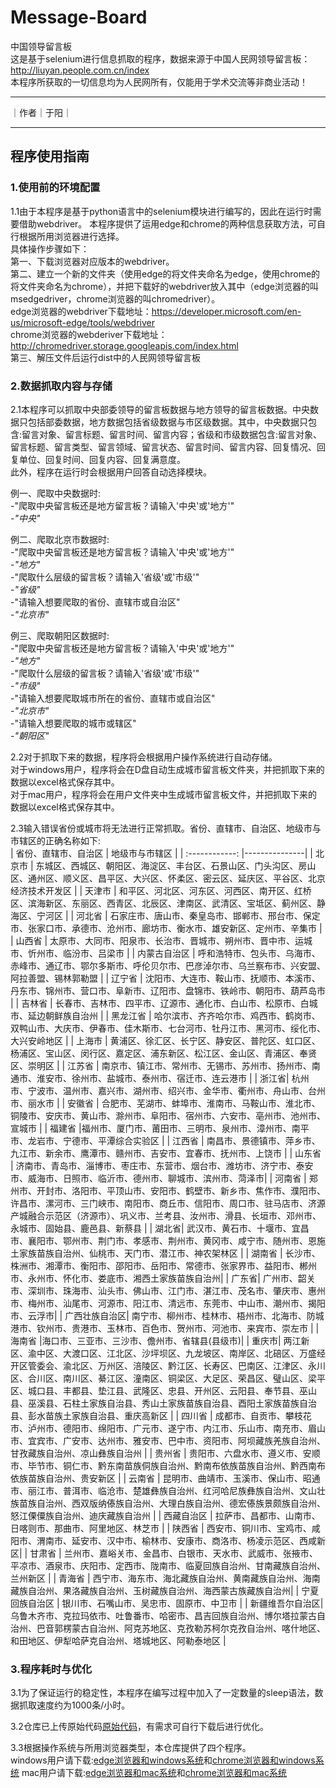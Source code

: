 # Message-Board

中国领导留言板  
这是基于selenium进行信息抓取的程序，数据来源于中国人民网领导留言板：http://liuyan.people.com.cn/index  
本程序所获取的一切信息均为人民网所有，仅能用于学术交流等非商业活动！

****

｜作者｜于阳｜

****

## 程序使用指南

### 1.使用前的环境配置
  1.1由于本程序是基于python语言中的selenium模块进行编写的，因此在运行时需要借助webdriver。
本程序提供了运用edge和chrome的两种信息获取方法，可自行根据所用浏览器进行选择。  
具体操作步骤如下：  
第一、下载浏览器对应版本的webdriver。  
第二、建立一个新的文件夹（使用edge的将文件夹命名为edge，使用chrome的将文件夹命名为chrome），并把下载好的webdriver放入其中（edge浏览器的叫msedgedriver，chrome浏览器的叫chromedriver）。  
edge浏览器的webdriver下载地址：https://developer.microsoft.com/en-us/microsoft-edge/tools/webdriver  
chrome浏览器的webderiver下载地址：http://chromedriver.storage.googleapis.com/index.html  
第三、解压文件后运行dist中的人民网领导留言板  

### 2.数据抓取内容与存储
2.1本程序可以抓取中央部委领导的留言板数据与地方领导的留言板数据。中央数据只包括部委数据，地方数据包括省级数据与市区级数据。其中，中央数据只包含:留言对象、留言标题、留言时间、留言内容；省级和市级数据包含:留言对象、留言标题、留言类型、留言领域、留言状态、留言时间、留言内容、回复情况、回复单位、回复时间、回复内容、回复满意度。  
此外，程序在运行时会根据用户回答自动选择模块。


例一、爬取中央数据时:   
-"爬取中央留言板还是地方留言板？请输入'中央'或'地方'"  
-*"中央"*


例二、爬取北京市数据时:  
-"爬取中央留言板还是地方留言板？请输入'中央'或'地方'"  
-*"地方"*  
-"爬取什么层级的留言板？请输入'省级'或'市级'"  
-*"省级"*  
-"请输入想要爬取的省份、直辖市或自治区"  
-*"北京市"*


例三、爬取朝阳区数据时:  
-"爬取中央留言板还是地方留言板？请输入'中央'或'地方'"  
-*"地方"*  
-"爬取什么层级的留言板？请输入'省级'或'市级'"  
-*"市级"*  
-"请输入想要爬取城市所在的省份、直辖市或自治区"  
-*"北京市"*  
-"请输入想要爬取的城市或辖区"  
-*"朝阳区"*


2.2对于抓取下来的数据，程序将会根据用户操作系统进行自动存储。  
对于windows用户，程序将会在D盘自动生成城市留言板文件夹，并把抓取下来的数据以excel格式保存其中。  
对于mac用户，程序将会在用户文件夹中生成城市留言板文件，并把抓取下来的数据以excel格式保存其中。


2.3输入错误省份或城市将无法进行正常抓取。省份、直辖市、自治区、地级市与市辖区的正确名称如下:  
| 省份、直辖市、自治区 | 地级市与市辖区  |
| :------------: |---------------|
| 北京市  | 东城区、西城区、朝阳区、海淀区、丰台区、石景山区、门头沟区、房山区、通州区、顺义区、昌平区、大兴区、怀柔区、密云区、延庆区、平谷区、北京经济技术开发区 |
| 天津市  | 和平区、河北区、河东区、河西区、南开区、红桥区、滨海新区、东丽区、西青区、北辰区、津南区、武清区、宝坻区、蓟州区、静海区、宁河区     |
| 河北省 | 石家庄市、唐山市、秦皇岛市、邯郸市、邢台市、保定市、张家口市、承德市、沧州市、廊坊市、衡水市、雄安新区、定州市、辛集市      |
| 山西省 | 太原市、大同市、阳泉市、长治市、晋城市、朔州市、晋中市、运城市、忻州市、临汾市、吕梁市       |
| 内蒙古自治区 | 呼和浩特市、包头市、乌海市、赤峰市、通辽市、鄂尔多斯市、呼伦贝尔市、巴彦淖尔市、乌兰察布市、兴安盟、阿拉善盟、锡林郭勒盟      |
| 辽宁省 | 沈阳市、大连市、鞍山市、抚顺市、本溪市、丹东市、锦州市、营口市、阜新市、辽阳市、盘锦市、铁岭市、朝阳市、葫芦岛市        |
| 吉林省 | 长春市、吉林市、四平市、辽源市、通化市、白山市、松原市、白城市、延边朝鲜族自治州       |
| 黑龙江省 | 哈尔滨市、齐齐哈尔市、鸡西市、鹤岗市、双鸭山市、大庆市、伊春市、佳木斯市、七台河市、牡丹江市、黑河市、绥化市、大兴安岭地区   |
| 上海市 | 黄浦区、徐汇区、长宁区、静安区、普陀区、虹口区、杨浦区、宝山区、闵行区、嘉定区、浦东新区、松江区、金山区、青浦区、奉贤区、崇明区   |
| 江苏省 | 南京市、镇江市、常州市、无锡市、苏州市、扬州市、南通市、淮安市、徐州市、盐城市、泰州市、宿迁市、连云港市   |
| 浙江省| 杭州市、宁波市、温州市、嘉兴市、湖州市、绍兴市、金华市、衢州市、舟山市、台州市、丽水市  |
| 安徽省 | 合肥市、芜湖市、蚌埠市、淮南市、马鞍山市、淮北市、铜陵市、安庆市、黄山市、滁州市、阜阳市、宿州市、六安市、亳州市、池州市、宣城市 |
| 福建省 |福州市、厦门市、莆田市、三明市、泉州市、漳州市、南平市、龙岩市、宁德市、平潭综合实验区  |
| 江西省 | 南昌市、景德镇市、萍乡市、九江市、新余市、鹰潭市、赣州市、吉安市、宜春市、抚州市、上饶市 |
| 山东省 | 济南市、青岛市、淄博市、枣庄市、东营市、烟台市、潍坊市、济宁市、泰安市、威海市、日照市、临沂市、德州市、聊城市、滨州市、菏泽市|
| 河南省 | 郑州市、开封市、洛阳市、平顶山市、安阳市、鹤壁市、新乡市、焦作市、濮阳市、许昌市、漯河市、三门峡市、南阳市、商丘市、信阳市、周口市、驻马店市、济源产城融合示范区（济源市）、巩义市、兰考县、汝州市、滑县、长垣市、邓州市、永城市、固始县、鹿邑县、新蔡县 |
| 湖北省| 武汉市、黄石市、十堰市、宜昌市、襄阳市、鄂州市、荆门市、孝感市、荆州市、黄冈市、咸宁市、随州市、恩施土家族苗族自治州、仙桃市、天门市、潜江市、神农架林区 |
| 湖南省 | 长沙市、株洲市、湘潭市、衡阳市、邵阳市、岳阳市、常德市、张家界市、益阳市、郴州市、永州市、怀化市、娄底市、湘西土家族苗族自治州|
| 广东省| 广州市、韶关市、深圳市、珠海市、汕头市、佛山市、江门市、湛江市、茂名市、肇庆市、惠州市、梅州市、汕尾市、河源市、阳江市、清远市、东莞市、中山市、潮州市、揭阳市、云浮市|
| 广西壮族自治区| 南宁市、柳州市、桂林市、梧州市、北海市、防城港市、钦州市、贵港市、玉林市、百色市、贺州市、河池市、来宾市、崇左市 |
| 海南省 |海口市、三亚市、三沙市、儋州市、省辖县(县级市)|
| 重庆市| 两江新区、渝中区、大渡口区、江北区、沙坪坝区、九龙坡区、南岸区、北碚区、万盛经开区管委会、渝北区、万州区、涪陵区、黔江区、长寿区、巴南区、江津区、永川区、合川区、南川区、綦江区、潼南区、铜梁区、大足区、荣昌区、璧山区、梁平区、城口县、丰都县、垫江县、武隆区、忠县、开州区、云阳县、奉节县、巫山县、巫溪县、石柱土家族自治县、秀山土家族苗族自治县、酉阳土家族苗族自治县、彭水苗族土家族自治县、重庆高新区  |
| 四川省 | 成都市、自贡市、攀枝花市、泸州市、德阳市、绵阳市、广元市、遂宁市、内江市、乐山市、南充市、眉山市、宜宾市、广安市、达州市、雅安市、巴中市、资阳市、阿坝藏族羌族自治州、甘孜藏族自治州、凉山彝族自治州  |
| 贵州省 | 贵阳市、六盘水市、遵义市、安顺市、毕节市、铜仁市、黔东南苗族侗族自治州、黔南布依族苗族自治州、黔西南布依族苗族自治州、贵安新区  |
| 云南省 | 昆明市、曲靖市、玉溪市、保山市、昭通市、丽江市、普洱市、临沧市、楚雄彝族自治州、红河哈尼族彝族自治州、文山壮族苗族自治州、西双版纳傣族自治州、大理白族自治州、德宏傣族景颇族自治州、怒江傈僳族自治州、迪庆藏族自治州 |
| 西藏自治区 | 拉萨市、昌都市、山南市、日喀则市、那曲市、阿里地区、林芝市  |
| 陕西省 | 西安市、铜川市、宝鸡市、咸阳市、渭南市、延安市、汉中市、榆林市、安康市、商洛市、杨凌示范区、西咸新区|
| 甘肃省 | 兰州市、嘉峪关市、金昌市、白银市、天水市、武威市、张掖市、平凉市、酒泉市、庆阳市、定西市、陇南市、临夏回族自治州、甘南藏族自治州、兰州新区 |
| 青海省 | 西宁市、海东市、海北藏族自治州、黄南藏族自治州、海南藏族自治州、果洛藏族自治州、玉树藏族自治州、海西蒙古族藏族自治州|
| 宁夏回族自治区 | 银川市、石嘴山市、吴忠市、固原市、中卫市 |
| 新疆维吾尔自治区| 乌鲁木齐市、克拉玛依市、吐鲁番市、哈密市、昌吉回族自治州、博尔塔拉蒙古自治州、巴音郭楞蒙古自治州、阿克苏地区、克孜勒苏柯尔克孜自治州、喀什地区、和田地区、伊犁哈萨克自治州、塔城地区、阿勒泰地区 |


### 3.程序耗时与优化
3.1为了保证运行的稳定性，本程序在编写过程中加入了一定数量的sleep语法，数据抓取速度约为1000条/小时。


3.2仓库已上传原始代码[原始代码](./message-board.py)，有需求可自行下载后进行优化。


3.3根据操作系统与所用浏览器类型，本仓库提供了四个程序。  
windows用户请下载:[edge浏览器和windows系统](./winedge.zip)和[chrome浏览器和windows系统](./winchrome.zip)
mac用户请下载:[edge浏览器和mac系统](/.macedge.zip)和[chrome浏览器和mac系统](./macchrome.zip)
